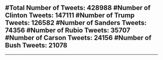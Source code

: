 #Total Number of Tweets: 428988 
#Number of Clinton Tweets: 147111
#Number of Trump Tweets: 126582
#Number of Sanders Tweets: 74356
#Number of Rubio Tweets: 35707
#Number of Carson Tweets: 24156
#Number of Bush Tweets: 21078
---
---
